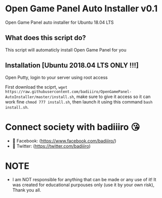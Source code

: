 # Open Game Panel Auto Installer v0.1

Open Game Panel auto installer for Ubuntu 18.04 LTS

## What does this script do?

This script will automaticly install Open Game Panel for you

## Installation [Ubuntu 2018.04 LTS ONLY !!!]

Open Putty, login to your server using root access

First download the sciprt, ```wget https://raw.githubusercontent.com/badiiiro/OpenGamePanel-AutoInstaller/master/install.sh```, make sure to give it access so it can work fine ```chmod 777 install.sh```, then launch it using this command ```bash install.sh```.

# Connect society with badiiiro :kissing_heart:

- 📱 Facebook: (https://www.facebook.com/badiiiro/)
- 🐤 Twitter: (https://twitter.com/badiiiro)

# NOTE
- I am NOT responsible for anything that can be made or any use of it! It was created for educational purpouses only (use it by your own risk), Thank you all.
